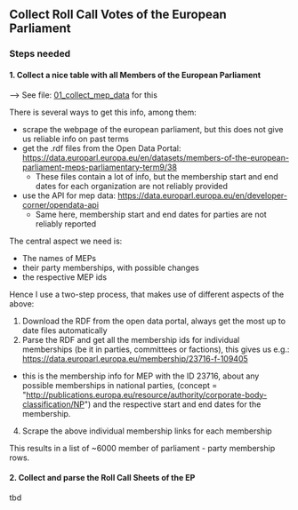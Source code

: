 ## Collect Roll Call Votes of the European Parliament

### Steps needed


#### 1. Collect a nice table with all Members of the European Parliament

--> See file: [01_collect_mep_data](https://github.com/datapumpernickel/ep_votes/blob/main/03_code/01_collect_mep_data.R) for this

There is several ways to get this info, among them: 
* scrape the webpage of the european parliament, but this does not give us reliable info on past terms
* get the .rdf files from the Open Data Portal: https://data.europarl.europa.eu/en/datasets/members-of-the-european-parliament-meps-parliamentary-term9/38
  * These files contain a lot of info, but the membership start and end dates for each organization are not reliably provided  
* use the API for mep data: https://data.europarl.europa.eu/en/developer-corner/opendata-api
  * Same here, membership start and end dates for parties are not reliably reported

The central aspect we need is: 

- The names of MEPs
- their party memberships, with possible changes
- the respective MEP ids

Hence I use a two-step process, that makes use of different aspects of the above: 

1. Download the RDF from the open data portal, always get the most up to date files automatically
2. Parse the RDF and get all the membership ids for individual memberships (be it in parties, committees or factions), this gives us e.g.: https://data.europarl.europa.eu/membership/23716-f-109405
  * this is the membership info for MEP with the ID 23716, about any possible memberships in national parties, (concept = "http://publications.europa.eu/resource/authority/corporate-body-classification/NP") and the respective start and end dates for the membership. 
4. Scrape the above individual membership links for each membership

This results in a list of ~6000 member of parliament - party membership rows. 

#### 2. Collect and parse the Roll Call Sheets of the EP

tbd
